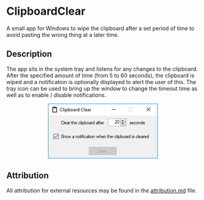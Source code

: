 # ClipboardClear

A small app for Windows to wipe the clipboard after a set period of time to avoid pasting the wrong thing at a later time.

## Description

The app sits in the system tray and listens for any changes to the clipboard.  After the specified amount of time (from 5 to 60 seconds), the clipboard is wiped and a notification is optionally displayed to alert the user of this.  The tray icon can be used to bring up the window to change the timeout time as well as to enable / disable notifications.

<p align="center">
    <img width="286" height="143" src="screenshots/main_window.png" alt="An image of the main configuration window.">
</p>

## Attribution

All attribution for external resources may be found in the [attribution.md](attribution.md) file.
